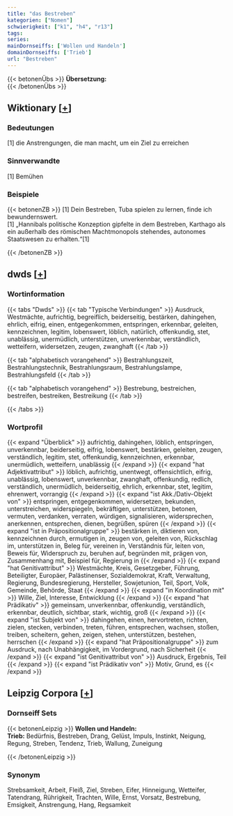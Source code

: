 ```yaml
---
title: "das Bestreben"
kategorien: ["Nomen"]
schwierigkeit: ["k1", "h4", "r13"]
tags:
series:
mainDornseiffs: ['Wollen und Handeln']
domainDornseiffs: ['Trieb']
url: "Bestreben"
---
```


{{< betonenÜbs >}}
**Übersetzung:**  
{{< /betonenÜbs >}}

## Wiktionary [[+](https://de.wiktionary.org/wiki/Bestreben)]

### Bedeutungen
[1] die Anstrengungen, die man macht, um ein Ziel zu erreichen  

### Sinnverwandte
[1] Bemühen  

### Beispiele
{{< betonenZB >}}
[1] Dein Bestreben, Tuba spielen zu lernen, finde ich bewundernswert.  
[1] „Hannibals politische Konzeption gipfelte in dem Bestreben, Karthago als ein außerhalb des römischen Machtmonopols stehendes, autonomes Staatswesen zu erhalten.“[1]  

{{< /betonenZB >}}


## dwds [[+](https://www.dwds.de/wb/Bestreben)]

### Wortinformation
{{< tabs "Dwds" >}}
{{< tab "Typische Verbindungen" >}}
Ausdruck, Westmächte, aufrichtig, begreiflich, beiderseitig, bestärken, dahingehen, ehrlich, eifrig, einen, entgegenkommen, entspringen, erkennbar, geleiten, kennzeichnen, legitim, lobenswert, löblich, natürlich, offenkundig, stet, unablässig, unermüdlich, unterstützen, unverkennbar, verständlich, wetteifern, widersetzen, zeugen, zwanghaft
{{< /tab >}}

{{< tab "alphabetisch vorangehend" >}}
Bestrahlungszeit, Bestrahlungstechnik, Bestrahlungsraum, Bestrahlungslampe, Bestrahlungsfeld
{{< /tab >}}

{{< tab "alphabetisch vorangehend" >}}
Bestrebung, bestreichen, bestreifen, bestreiken, Bestreikung
{{< /tab >}}

{{< /tabs >}}

### Wortprofil
{{< expand "Überblick" >}} aufrichtig, dahingehen, löblich, entspringen, unverkennbar, beiderseitig, eifrig, lobenswert, bestärken, geleiten, zeugen, verständlich, legitim, stet, offenkundig, kennzeichnen, erkennbar, unermüdlich, wetteifern, unablässig {{< /expand >}}
{{< expand "hat Adjektivattribut" >}} löblich, aufrichtig, unentwegt, offensichtlich, eifrig, unablässig, lobenswert, unverkennbar, zwanghaft, offenkundig, redlich, verständlich, unermüdlich, beiderseitig, ehrlich, erkennbar, stet, legitim, ehrenwert, vorrangig {{< /expand >}}
{{< expand "ist Akk./Dativ-Objekt von" >}} entspringen, entgegenkommen, widersetzen, bekunden, unterstreichen, widerspiegeln, bekräftigen, unterstützen, betonen, vermuten, verdanken, verraten, würdigen, signalisieren, widersprechen, anerkennen, entsprechen, dienen, begrüßen, spüren {{< /expand >}}
{{< expand "ist in Präpositionalgruppe" >}} bestärken in, diktieren von, kennzeichnen durch, ermutigen in, zeugen von, geleiten von, Rückschlag im, unterstützen in, Beleg für, vereinen in, Verständnis für, leiten von, Beweis für, Widerspruch zu, beruhen auf, begründen mit, prägen von, Zusammenhang mit, Beispiel für, Regierung in {{< /expand >}}
{{< expand "hat Genitivattribut" >}} Westmächte, Kreis, Gesetzgeber, Führung, Beteiligter, Europäer, Palästinenser, Sozialdemokrat, Kraft, Verwaltung, Regierung, Bundesregierung, Hersteller, Sowjetunion, Teil, Sport, Volk, Gemeinde, Behörde, Staat {{< /expand >}}
{{< expand "in Koordination mit" >}} Wille, Ziel, Interesse, Entwicklung {{< /expand >}}
{{< expand "hat Prädikativ" >}} gemeinsam, unverkennbar, offenkundig, verständlich, erkennbar, deutlich, sichtbar, stark, wichtig, groß {{< /expand >}}
{{< expand "ist Subjekt von" >}} dahingehen, einen, hervortreten, richten, zielen, stecken, verbinden, treten, führen, entsprechen, wachsen, stoßen, treiben, scheitern, gehen, zeigen, stehen, unterstützen, bestehen, herrschen {{< /expand >}}
{{< expand "hat Präpositionalgruppe" >}} zum Ausdruck, nach Unabhängigkeit, im Vordergrund, nach Sicherheit {{< /expand >}}
{{< expand "ist Genitivattribut von" >}} Ausdruck, Ergebnis, Teil {{< /expand >}}
{{< expand "ist Prädikativ von" >}} Motiv, Grund, es {{< /expand >}}

## Leipzig Corpora [[+](https://corpora.uni-leipzig.de/en/res?word=Bestreben&corpusId=deu_newscrawl-public_2018)]

### Dornseiff Sets
{{< betonenLeipzig >}}
**Wollen und Handeln:**  
**Trieb:** Bedürfnis, Bestreben, Drang, Gelüst, Impuls, Instinkt, Neigung, Regung, Streben, Tendenz, Trieb, Wallung, Zuneigung  

{{< /betonenLeipzig >}}

### Synonym
Strebsamkeit, Arbeit, Fleiß, Ziel, Streben, Eifer, Hinneigung, Wetteifer, Tatendrang, Rührigkeit, Trachten, Wille, Ernst, Vorsatz, Bestrebung, Emsigkeit, Anstrengung, Hang, Regsamkeit

